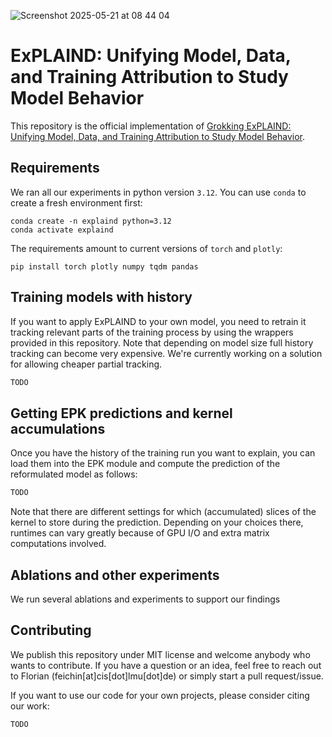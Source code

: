 ![Screenshot 2025-05-21 at 08 44 04](https://github.com/user-attachments/assets/077ef1a3-2e37-4e3a-8434-cf6673369122)

# ExPLAIND: Unifying Model, Data, and Training Attribution to Study Model Behavior

This repository is the official implementation of [Grokking ExPLAIND: Unifying Model, Data, and Training Attribution to Study Model Behavior](https://github.com/mainlp/path_kernels). 


## Requirements

We ran all our experiments in python version `3.12`. You can use `conda` to create a fresh environment first:

```
conda create -n explaind python=3.12
conda activate explaind
```

The requirements amount to current versions of `torch` and `plotly`:

```setup
pip install torch plotly numpy tqdm pandas
```

## Training models with history

If you want to apply ExPLAIND to your own model, you need to retrain it tracking relevant parts of the training process by using the wrappers provided in this repository. Note that depending on model size full history tracking can become very expensive. We're currently working on a solution for allowing cheaper partial tracking.

```python
TODO
```

## Getting EPK predictions and kernel accumulations

Once you have the history of the training run you want to explain, you can load them into the EPK module and compute the prediction of the reformulated model as follows:

```python
TODO
```

Note that there are different settings for which (accumulated) slices of the kernel to store during the prediction. Depending on your choices there, runtimes can vary greatly because of GPU I/O and extra matrix computations involved.

## Ablations and other experiments

We run several ablations and experiments to support our findings 


## Contributing

We publish this repository under MIT license and welcome anybody who wants to contribute. If you have a question or an idea, feel free to reach out to Florian (feichin[at]cis[dot]lmu[dot]de) or simply start a pull request/issue.

If you want to use our code for your own projects, please consider citing our work:

```
TODO
```

